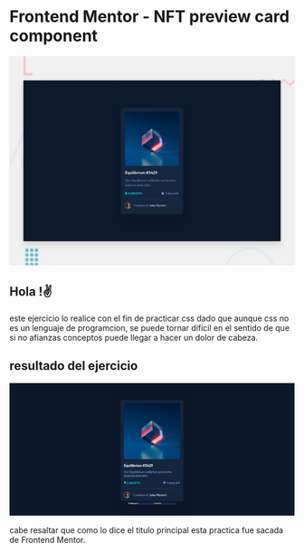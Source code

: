 # Frontend Mentor - NFT preview card component

![Design preview for the NFT preview card component coding challenge](./design/desktop-preview.jpg)

## Hola !✌️

este ejercicio lo realice con el fin de practicar css dado que aunque css no es un lenguaje de programcion, se puede tornar dificil en el sentido de que si no afianzas conceptos puede llegar a hacer un dolor de cabeza.

## resultado del ejercicio

![ScreenShot](./resultado/result.png)

cabe resaltar que como lo dice el titulo principal esta practica fue sacada de Frontend Mentor.
